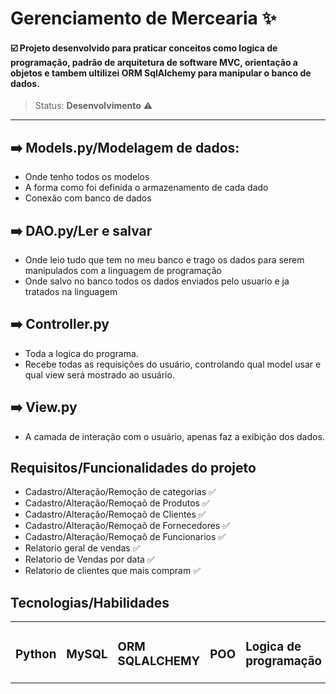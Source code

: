 # Gerenciamento de Mercearia ✨

 #### ☑️ Projeto desenvolvido para praticar conceitos como logica de programação, padrão de arquitetura de software MVC, orientação a objetos e tambem ultilizei ORM SqlAlchemy para manipular o banco de dados.
 
> Status: **Desenvolvimento** ⚠️
<hr>

 ## ➡️ Models.py/Modelagem de dados:
- Onde tenho todos os modelos
- A forma como foi definida o armazenamento de cada dado
- Conexão com banco de dados
 
 ## ➡️ DAO.py/Ler e salvar
- Onde leio tudo que tem no meu banco e trago os dados para serem manipulados com a linguagem de programação
- Onde salvo no banco todos os dados enviados pelo usuario e ja tratados na linguagem

## ➡️ Controller.py
- Toda a logica do programa.
- Recebe todas as requisições do usuário, controlando qual model usar e qual view será mostrado ao usuário.

## ➡️ View.py
- A camada de interação com o usuário, apenas faz a exibição dos dados.

## Requisitos/Funcionalidades do projeto
- Cadastro/Alteração/Remoção de categorias ✅
- Cadastro/Alteração/Remoçaõ de Produtos ✅
- Cadastro/Alteração/Remoçaõ de Clientes ✅
- Cadastro/Alteração/Remoçaõ de Fornecedores ✅
- Cadastro/Alteração/Remoçaõ de Funcionarios ✅
- Relatorio geral de vendas ✅
- Relatorio de Vendas por data ✅
- Relatorio de clientes que mais compram ✅

## Tecnologias/Habilidades 
<table> 
  <tr>
  <td>
   <h3>Python</h3>  
  <td>
   <h3>MySQL</h3>  
  </td>
  </td>
   <td>
   <h3>ORM SQLALCHEMY</h3>  
   </td>
    <td>
   <h3>POO</h3>  
   </td>
      <td>
   <h3>Logica de programação</h3>  
   </td>
 </tr>
 

</table>
